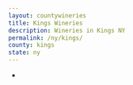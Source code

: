 ```yaml
---
layout: countywineries
title: Kings Wineries
description: Wineries in Kings NY
permalink: /ny/kings/
county: kings
state: ny
---
```

-

